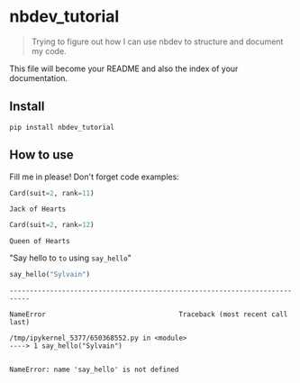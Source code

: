 # nbdev_tutorial
> Trying to figure out how I can use nbdev to structure and document my code.


This file will become your README and also the index of your documentation.

## Install

`pip install nbdev_tutorial`

## How to use

Fill me in please! Don't forget code examples:

```python
Card(suit=2, rank=11)
```




    Jack of Hearts



```python
Card(suit=2, rank=12)
```




    Queen of Hearts



"Say hello to `to` using `say_hello`"

```python
say_hello("Sylvain")
```


    ---------------------------------------------------------------------------

    NameError                                 Traceback (most recent call last)

    /tmp/ipykernel_5377/650368552.py in <module>
    ----> 1 say_hello("Sylvain")
    

    NameError: name 'say_hello' is not defined

